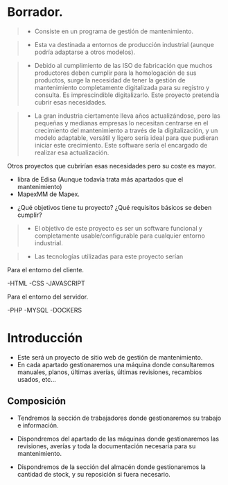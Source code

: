 # Borrador.
 
 >- Consiste en un programa de gestión de mantenimiento.

 >- Esta va destinada a entornos de producción industrial (aunque podría adaptarse a otros modelos).

 >- Debido al cumplimiento de las ISO de fabricación que muchos productores deben cumplir para la homologación de sus productos, surge la necesidad de tener la gestión de mantenimiento completamente digitalizada para su registro y consulta. Es imprescindible digitalizarlo. Este proyecto pretendía cubrir esas necesidades.
 
 >- La gran industria ciertamente lleva años actualizándose, pero las pequeñas y medianas empresas lo necesitan
 centrarse en el crecimiento del mantenimiento a través de la digitalización, y un modelo adaptable, versátil y ligero sería ideal para que pudieran iniciar este crecimiento. Este software sería el encargado de realizar esa actualización.
 
    
Otros proyectos que cubrirían esas necesidades pero su coste es mayor.

- libra de Edisa (Aunque todavía trata más apartados que el mantenimiento)
- MapexMM de Mapex.

* ¿Qué objetivos tiene tu proyecto? ¿Qué requisitos básicos se deben cumplir?

 >- El objetivo de este proyecto es ser un software funcional y completamente usable/configurable para cualquier entorno industrial.
   
 >- Las tecnologías utilizadas para este proyecto serían

Para el entorno del cliente.
 
 -HTML
 -CSS
 -JAVASCRIPT

Para el entorno del servidor.

-PHP
-MYSQL
-DOCKERS

# Introducción

- Este será un proyecto de sitio web de gestión de mantenimiento.
- En cada apartado gestionaremos una máquina donde consultaremos manuales, planos, últimas averías, últimas revisiones, recambios usados, etc...

## Composición

- Tendremos la sección de trabajadores donde gestionaremos
su trabajo e información.

- Dispondremos del apartado de las máquinas donde gestionaremos las revisiones, averías y toda la documentación necesaria para su mantenimiento.

- Dispondremos de la sección del almacén donde gestionaremos la cantidad de stock, y su reposición si fuera necesario.

